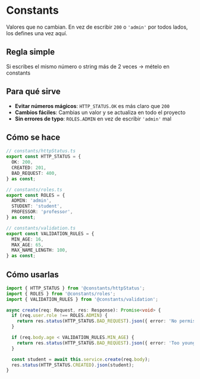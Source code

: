 # Constants

Valores que no cambian. En vez de escribir `200` o `'admin'` por todos lados, los defines una vez aquí.

## Regla simple

Si escribes el mismo número o string más de 2 veces → mételo en constants

## Para qué sirve

- **Evitar números mágicos**: `HTTP_STATUS.OK` es más claro que `200`
- **Cambios fáciles**: Cambias un valor y se actualiza en todo el proyecto
- **Sin errores de typo**: `ROLES.ADMIN` en vez de escribir `'admin'` mal

## Cómo se hace

```typescript
// constants/httpStatus.ts
export const HTTP_STATUS = {
  OK: 200,
  CREATED: 201,
  BAD_REQUEST: 400,
} as const;
```

```typescript
// constants/roles.ts
export const ROLES = {
  ADMIN: 'admin',
  STUDENT: 'student',
  PROFESSOR: 'professor',
} as const;
```

```typescript
// constants/validation.ts
export const VALIDATION_RULES = {
  MIN_AGE: 16,
  MAX_AGE: 65,
  MAX_NAME_LENGTH: 100,
} as const;
```

## Cómo usarlas

```typescript
import { HTTP_STATUS } from '@constants/httpStatus';
import { ROLES } from '@constants/roles';
import { VALIDATION_RULES } from '@constants/validation';

async create(req: Request, res: Response): Promise<void> {
  if (req.user.role !== ROLES.ADMIN) {
    return res.status(HTTP_STATUS.BAD_REQUEST).json({ error: 'No permission' });
  }

  if (req.body.age < VALIDATION_RULES.MIN_AGE) {
    return res.status(HTTP_STATUS.BAD_REQUEST).json({ error: 'Too young' });
  }

  const student = await this.service.create(req.body);
  res.status(HTTP_STATUS.CREATED).json(student);
}
```
